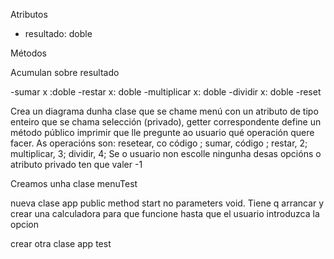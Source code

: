 Atributos

- resultado: doble

Métodos

Acumulan sobre resultado

-sumar x  :doble
-restar x: doble
-multiplicar x: doble
-dividir x: doble
-reset


Crea un diagrama dunha clase que se chame menú 
con un atributo de tipo enteiro que se chama selección (privado), getter correspondente
define un método público imprimir que lle pregunte ao usuario qué operación quere facer.
As operacións son: resetear, co código ;
sumar, código ;
restar, 2;
multiplicar, 3;
dividir, 4;
Se o usuario non escolle ningunha desas opcións o atributo privado ten que valer -1

Creamos unha clase menuTest


nueva clase app
public method start no parameters void.
Tiene q arrancar y crear una calculadora para que funcione hasta que el usuario introduzca la opcion 

crear otra clase app test